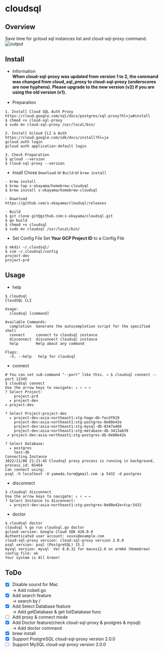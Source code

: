# cloudsql
## Overview
Save time for gcloud sql instances list and cloud-sql-proxy command.  
![output](https://user-images.githubusercontent.com/66108143/201511654-c577bc7a-bcdb-45e9-a64c-f0abe4792680.gif)

## Install
- Information  
__When cloud-sql-proxy was updated from version 1 to 2, the command was changed from cloud_sql_proxy to cloud-sql-proxy (underscores are now hyphens). Please upgrade to the new version (v2) if you are using the old version (v1).__


- Preparation　
```
1. Install Cloud SQL Auth Proxy 
https://cloud.google.com/sql/docs/postgres/sql-proxy?hl=ja#install
$ chmod +x cloud-sql-proxy
$ sudo mv cloud-sql-proxy /usr/local/bin/

2. Install Gcloud CLI & Auth
https://cloud.google.com/sdk/docs/install?hl=ja
gcloud auth login
gcloud auth application-default login

3. Check Preparation
$ gcloud --version
$ cloud-sql-proxy --version
```
- Insall
Chose `Download` or `Build` or `brew install`
```
- brew install
$ brew tap s-okayama/homebrew-cloudsql
$ brew install s-okayama/homebrew-cloudsql

- Download
https://github.com/s-okayama/cloudsql/releases

- Build
$ git clone git@github.com:s-okayama/cloudsql.git
$ go build
$ chmod +x cloudsql
$ sudo mv cloudsql /usr/local/bin/
```

- Set Config File
Set **Your GCP Project ID** to a Config File
```
$ mkdir ~/.cloudsql/
$ vim ~/.cloudsql/config
project-dev
project-prd 
```

## Usage
- help
```
$ cloudsql        
CloudSQL CLI

Usage:
  cloudsql [command]

Available Commands:
  completion  Generate the autocompletion script for the specified shell
  connect     connect to cloudsql instance
  disconnect  disconnect cloudsql instance
  help        Help about any command

Flags:
  -h, --help   help for cloudsql
```

- connect
```
# You can set sub-command "--port" like this. → $ cloudsql connect --port 12345
$ cloudsql connect
Use the arrow keys to navigate: ↓ ↑ → ← 
? Select Project: 
    project-prd
  ▸ project-dev
✔ project-dev

? Select Project:project-dev 
  ▸ project-dev:asia-northeast1:stg-hoge-db-fecdf019
    project-dev:asia-northeast1:stg-postgres-0e80e42e
    project-dev:asia-northeast1:stg-mysql-db-8347a466
    project-dev:asia-northeast1:stg-metabase-db-3413a639
 ✔ project-dev:asia-northeast1:stg-postgres-db-0e80e42e

? Select Database:
  ▸ postgres
    test-db 
Connecting Instance
2022/11/06 21:21:45 Cloudsql proxy process is running in background, process_id: 65464
Can connect using:
psql -h localhost -U yamada.taro@gmail.com -p 5432 -d postgres
```

- disconnect
```
$ cloudsql disconnect          
Use the arrow keys to navigate: ↓ ↑ → ← 
? Select Instance to disconnect: 
  ▸ project-dev:asia-northeast1:stg-postgres-0e80e42e=tcp:5432
```

- doctor
```
$ cloudsql doctor
cloudsql % go run cloudsql.go doctor
gcloud version: Google Cloud SDK 420.0.0
Authenticated user account: xxxxx@example.com
cloud-sql-proxy version: cloud-sql-proxy version 2.0.0
psql version: psql (PostgreSQL) 15.2
mysql version: mysql  Ver 8.0.32 for macos12.6 on arm64 (Homebrew)
config file: ok
Your system is All Green!
```

## ToDo
- [x] Disable sound for Mac  
→ Add nobell.go
- [x] Add search feature  
→ search by /
- [x] Add Select Database feature  
→ Add getDatabase & get listDatabase func
- [ ] Add proxy & connect mode
- [x] Add Doctor feature(check cloud-sql-proxy & postgres & mysql)  
→ Add doctor command
- [x] brew install
- [x] Support PostgreSQL cloud-sql-proxy version 2.0.0 
- [ ] Support MySQL cloud-sql-proxy version 2.0.0